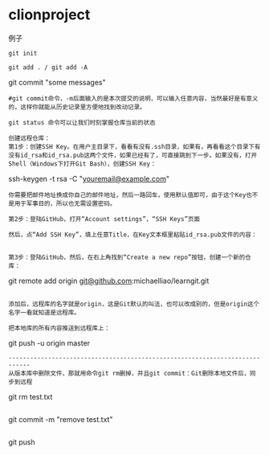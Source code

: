 # clionproject
例子

```
git init  
```
```
git add . / git add -A
```
git commit  "some messages"
```
#git commit命令，-m后面输入的是本次提交的说明，可以输入任意内容，当然最好是有意义的，这样你就能从历史记录里方便地找到改动记录。

git status 命令可以让我们时刻掌握仓库当前的状态

创建远程仓库：
第1步：创建SSH Key。在用户主目录下，看看有没有.ssh目录，如果有，再看看这个目录下有没有id_rsa和id_rsa.pub这两个文件，如果已经有了，可直接跳到下一步。如果没有，打开Shell（Windows下打开Git Bash），创建SSH Key：
```
ssh-keygen -t rsa -C "youremail@example.com"
```
你需要把邮件地址换成你自己的邮件地址，然后一路回车，使用默认值即可，由于这个Key也不是用于军事目的，所以也无需设置密码。

第2步：登陆GitHub，打开“Account settings”，“SSH Keys”页面

然后，点“Add SSH Key”，填上任意Title，在Key文本框里粘贴id_rsa.pub文件的内容：


第3步：登陆GitHub，然后，在右上角找到“Create a new repo”按钮，创建一个新的仓库：
```
git remote add origin git@github.com:michaelliao/learngit.git
```

添加后，远程库的名字就是origin，这是Git默认的叫法，也可以改成别的，但是origin这个名字一看就知道是远程库。

把本地库的所有内容推送到远程库上：
```
git push -u origin master
```
----------------------------------------------------------------------------
从版本库中删除文件，那就用命令git rm删掉，并且git commit：Git删除本地文件后，同步到远程
```
git rm test.txt
```
```
git commit -m "remove test.txt"
```
```
git push
```



